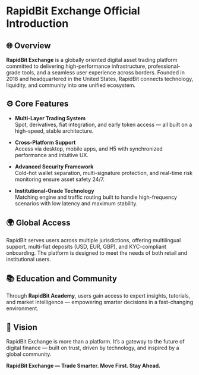 # RapidBit Exchange Official Introduction

## 🌐 Overview

**RapidBit Exchange** is a globally oriented digital asset trading platform committed to delivering high-performance infrastructure, professional-grade tools, and a seamless user experience across borders. Founded in 2018 and headquartered in the United States, RapidBit connects technology, liquidity, and community into one unified ecosystem.

## ⚙️ Core Features

- **Multi-Layer Trading System**  
  Spot, derivatives, fiat integration, and early token access — all built on a high-speed, stable architecture.

- **Cross-Platform Support**  
  Access via desktop, mobile apps, and H5 with synchronized performance and intuitive UX.

- **Advanced Security Framework**  
  Cold-hot wallet separation, multi-signature protection, and real-time risk monitoring ensure asset safety 24/7.

- **Institutional-Grade Technology**  
  Matching engine and traffic routing built to handle high-frequency scenarios with low latency and maximum stability.

## 🌍 Global Access

RapidBit serves users across multiple jurisdictions, offering multilingual support, multi-fiat deposits (USD, EUR, GBP), and KYC-compliant onboarding. The platform is designed to meet the needs of both retail and institutional users.

## 📚 Education and Community

Through **RapidBit Academy**, users gain access to expert insights, tutorials, and market intelligence — empowering smarter decisions in a fast-changing environment.

## 🚀 Vision

RapidBit Exchange is more than a platform. It’s a gateway to the future of digital finance — built on trust, driven by technology, and inspired by a global community.

**RapidBit Exchange — Trade Smarter. Move First. Stay Ahead.**
